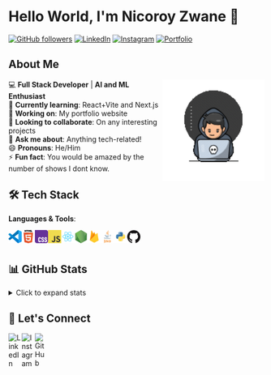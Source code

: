 # Hello World, I'm Nicoroy Zwane 👋

[![GitHub followers](https://img.shields.io/github/followers/n-zwane?style=social)](https://github.com/n-zwane)
[![LinkedIn](https://img.shields.io/badge/LinkedIn-Connect-blue)](https://linkedin.com/in/nicoroy-zwane)
[![Instagram](https://img.shields.io/badge/Instagram-Follow-purple)](https://www.instagram.com/n_zwane/)
[![Portfolio](https://img.shields.io/badge/🌐-Portfolio_to_be_done-green)]()

## About Me
<img align="right" alt="Coding Animation" src="https://github.com/n-zwane/n-zwane/blob/main/assets/coder1.gif?raw=true" width="200" height="200" />

💻 **Full Stack Developer** | **AI and ML Enthusiast**  
🌱 **Currently learning**: React+Vite and Next.js  
🔭 **Working on**: My portfolio website  
👯 **Looking to collaborate**: On any interesting projects  
💬 **Ask me about**: Anything tech-related!  
😄 **Pronouns**: He/Him  
⚡ **Fun fact**: You would be amazed by the number of shows I dont know.


## 🛠️ Tech Stack

**Languages & Tools**:

[<img align="left" alt="VS Code" width="26px" src="https://raw.githubusercontent.com/github/explore/80688e429a7d4ef2fca1e82350fe8e3517d3494d/topics/visual-studio-code/visual-studio-code.png" />][github]
[<img align="left" alt="HTML5" width="26px" src="https://raw.githubusercontent.com/github/explore/80688e429a7d4ef2fca1e82350fe8e3517d3494d/topics/html/html.png" />][github]
[<img align="left" alt="CSS3" width="26px" src="https://raw.githubusercontent.com/github/explore/80688e429a7d4ef2fca1e82350fe8e3517d3494d/topics/css/css.png" />][github]
[<img align="left" alt="JavaScript" width="26px" src="https://raw.githubusercontent.com/github/explore/80688e429a7d4ef2fca1e82350fe8e3517d3494d/topics/javascript/javascript.png" />][github]
[<img align="left" alt="React" width="26px" src="https://raw.githubusercontent.com/github/explore/80688e429a7d4ef2fca1e82350fe8e3517d3494d/topics/react/react.png" />][github]
[<img align="left" alt="Node.js" width="26px" src="https://raw.githubusercontent.com/github/explore/80688e429a7d4ef2fca1e82350fe8e3517d3494d/topics/nodejs/nodejs.png" />][github]
[<img align="left" alt="Firebase" width="26px" src="https://raw.githubusercontent.com/github/explore/80688e429a7d4ef2fca1e82350fe8e3517d3494d/topics/firebase/firebase.png" />][github]
[<img align="left" alt="Java" width="26px" src="https://raw.githubusercontent.com/github/explore/80688e429a7d4ef2fca1e82350fe8e3517d3494d/topics/java/java.png" />][github]
[<img align="left" alt="Python" width="26px" src="https://raw.githubusercontent.com/github/explore/80688e429a7d4ef2fca1e82350fe8e3517d3494d/topics/python/python.png" />][github]
[<img align="left" alt="GitHub" width="26px" src="https://raw.githubusercontent.com/github/explore/78df643247d429f6cc873026c0622819ad797942/topics/github/github.png" />][github]

<br />
<br />

## 📊 GitHub Stats

<details>
  <summary>Click to expand stats</summary>
  
  ![Nicoroy's GitHub stats](https://github-readme-stats.vercel.app/api?username=n-zwane&show_icons=true&theme=radical)
  
  ![Top Languages](https://github-readme-stats.vercel.app/api/top-langs/?username=n-zwane&layout=compact&theme=radical)
</details>

## 🤝 Let's Connect

[<img align="left" alt="LinkedIn" width="26px" src="https://cdn.jsdelivr.net/npm/simple-icons@v3/icons/linkedin.svg" />](https://linkedin.com/in/nicoroy-zwane)
[<img align="left" alt="Instagram" width="26px" src="https://cdn.jsdelivr.net/npm/simple-icons@v3/icons/instagram.svg" />](https://www.instagram.com/n_zwane/)
[<img align="left" alt="GitHub" width="26px" src="https://cdn.jsdelivr.net/npm/simple-icons@v3/icons/github.svg" />](https://github.com/n-zwane)

<br />

[github]: https://github.com/n-zwane
